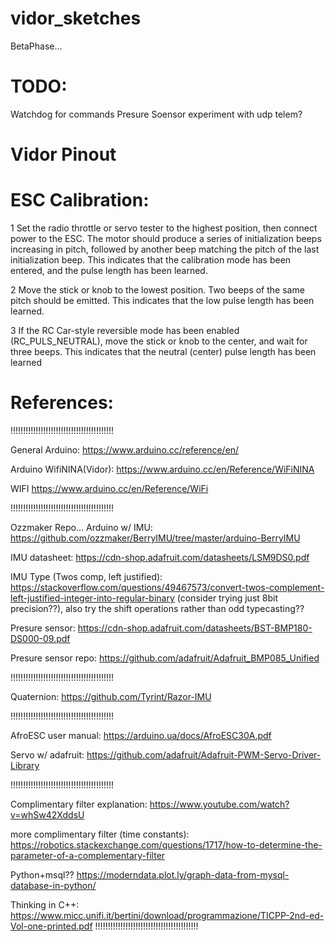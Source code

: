 # vidor_sketches

BetaPhase...

# TODO:
  Watchdog for commands
  Presure Soensor
  experiment with udp telem?

# Vidor Pinout



# ESC Calibration:
1
Set the radio throttle or servo tester to the highest position, then connect power to the ESC. The 
motor should produce a series of initialization beeps increasing in pitch, followed by another beep 
matching the pitch of the last initialization beep. This indicates that the calibration mode has been 
entered, and the pulse length has been learned.

2
Move the stick or knob to the lowest position. Two beeps of the same pitch should be emitted. This
indicates that the low pulse length has been learned.
 
3
If the RC Car-style reversible mode has been 
enabled (RC_PULS_NEUTRAL), move the stick or knob to the center, and wait for three beeps. This 
indicates that the neutral (center) pulse length has been learned



# References:

!!!!!!!!!!!!!!!!!!!!!!!!!!!!!!!!!!!!!!!!!

General Arduino:
https://www.arduino.cc/reference/en/

Arduino WifiNINA(Vidor):
https://www.arduino.cc/en/Reference/WiFiNINA

WIFI
https://www.arduino.cc/en/Reference/WiFi

!!!!!!!!!!!!!!!!!!!!!!!!!!!!!!!!!!!!!!!!!

Ozzmaker Repo... Arduino w/ IMU:
https://github.com/ozzmaker/BerryIMU/tree/master/arduino-BerryIMU

IMU datasheet:
https://cdn-shop.adafruit.com/datasheets/LSM9DS0.pdf

IMU Type (Twos comp, left justified):
https://stackoverflow.com/questions/49467573/convert-twos-complement-left-justified-integer-into-regular-binary
(consider trying just 8bit precision??),  also try the shift operations rather than odd typecasting??

Presure sensor:
https://cdn-shop.adafruit.com/datasheets/BST-BMP180-DS000-09.pdf

Presure sensor repo:
https://github.com/adafruit/Adafruit_BMP085_Unified


!!!!!!!!!!!!!!!!!!!!!!!!!!!!!!!!!!!!!!!!!

Quaternion: 
https://github.com/Tyrint/Razor-IMU

!!!!!!!!!!!!!!!!!!!!!!!!!!!!!!!!!!!!!!!!!



AfroESC user manual:
https://arduino.ua/docs/AfroESC30A.pdf

Servo w/ adafruit:
https://github.com/adafruit/Adafruit-PWM-Servo-Driver-Library


!!!!!!!!!!!!!!!!!!!!!!!!!!!!!!!!!!!!!!!!!

Complimentary filter explanation:
https://www.youtube.com/watch?v=whSw42XddsU

more complimentary filter (time constants):
https://robotics.stackexchange.com/questions/1717/how-to-determine-the-parameter-of-a-complementary-filter

Python+msql??
https://moderndata.plot.ly/graph-data-from-mysql-database-in-python/

Thinking in C++:
https://www.micc.unifi.it/bertini/download/programmazione/TICPP-2nd-ed-Vol-one-printed.pdf
!!!!!!!!!!!!!!!!!!!!!!!!!!!!!!!!!!!!!!!!!

